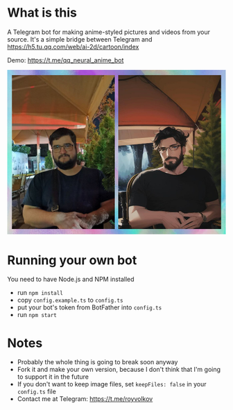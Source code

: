 # What is this
A Telegram bot for making anime-styled pictures and videos from your source.
It's a simple bridge between Telegram and https://h5.tu.qq.com/web/ai-2d/cartoon/index

Demo: https://t.me/qq_neural_anime_bot

![Example](example.jpg)

# Running your own bot
You need to have Node.js and NPM installed
- run `npm install`
- copy `config.example.ts` to `config.ts`
- put your bot's token from BotFather into `config.ts`
- run `npm start`

# Notes
- Probably the whole thing is going to break soon anyway
- Fork it and make your own version, because I don't think that I'm going to support it in the future
- If you don't want to keep image files, set `keepFiles: false` in your `config.ts` file
- Contact me at Telegram: https://t.me/royvolkov

